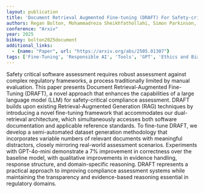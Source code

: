 ```yaml
---
layout: publication
title: 'Document Retrieval Augmented Fine-tuning (DRAFT) For Safety-critical Software Assessments'
authors: Regan Bolton, Mohammadreza Sheikhfathollahi, Simon Parkinson, Vanessa Vulovic, Gary Bamford, Dan Basher, Howard Parkinson
conference: "Arxiv"
year: 2025
bibkey: bolton2025document
additional_links:
  - {name: "Paper", url: "https://arxiv.org/abs/2505.01307"}
tags: ['Fine-Tuning', 'Responsible AI', 'Tools', 'GPT', 'Ethics and Bias', 'RAG', 'Model Architecture', 'Reinforcement Learning', 'Interpretability', 'Training Techniques', 'Pretraining Methods']
---
```

Safety critical software assessment requires robust assessment against
complex regulatory frameworks, a process traditionally limited by manual
evaluation. This paper presents Document Retrieval-Augmented Fine-Tuning
(DRAFT), a novel approach that enhances the capabilities of a large language
model (LLM) for safety-critical compliance assessment. DRAFT builds upon
existing Retrieval-Augmented Generation (RAG) techniques by introducing a novel
fine-tuning framework that accommodates our dual-retrieval architecture, which
simultaneously accesses both software documentation and applicable reference
standards. To fine-tune DRAFT, we develop a semi-automated dataset generation
methodology that incorporates variable numbers of relevant documents with
meaningful distractors, closely mirroring real-world assessment scenarios.
Experiments with GPT-4o-mini demonstrate a 7% improvement in correctness over
the baseline model, with qualitative improvements in evidence handling,
response structure, and domain-specific reasoning. DRAFT represents a practical
approach to improving compliance assessment systems while maintaining the
transparency and evidence-based reasoning essential in regulatory domains.
